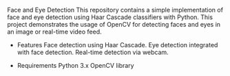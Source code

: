 Face and Eye Detection
This repository contains a simple implementation of face and eye detection using Haar Cascade classifiers with Python. This project demonstrates the usage of OpenCV for detecting faces and eyes in an image or real-time video feed.

- Features
Face detection using Haar Cascade.
Eye detection integrated with face detection.
Real-time detection via webcam.

- Requirements
Python 3.x
OpenCV library
